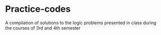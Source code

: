 # Practice-codes

A compilation of solutions to the logic problems presented in class during the courses of 3rd and 4th semester
